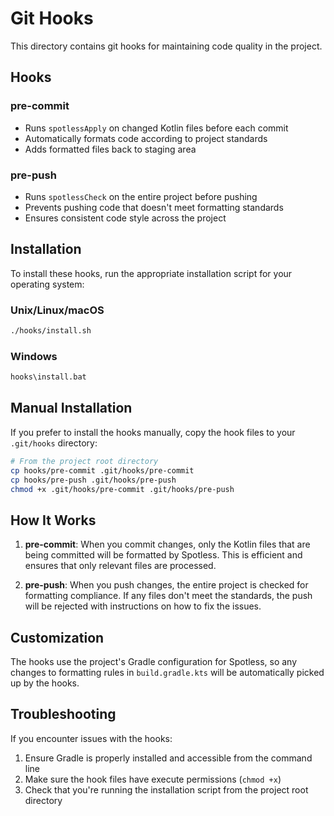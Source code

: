 # Git Hooks

This directory contains git hooks for maintaining code quality in the project.

## Hooks

### pre-commit
- Runs `spotlessApply` on changed Kotlin files before each commit
- Automatically formats code according to project standards
- Adds formatted files back to staging area

### pre-push
- Runs `spotlessCheck` on the entire project before pushing
- Prevents pushing code that doesn't meet formatting standards
- Ensures consistent code style across the project

## Installation

To install these hooks, run the appropriate installation script for your operating system:

### Unix/Linux/macOS
```bash
./hooks/install.sh
```

### Windows
```cmd
hooks\install.bat
```

## Manual Installation

If you prefer to install the hooks manually, copy the hook files to your `.git/hooks` directory:

```bash
# From the project root directory
cp hooks/pre-commit .git/hooks/pre-commit
cp hooks/pre-push .git/hooks/pre-push
chmod +x .git/hooks/pre-commit .git/hooks/pre-push
```

## How It Works

1. **pre-commit**: When you commit changes, only the Kotlin files that are being committed will be formatted by Spotless. This is efficient and ensures that only relevant files are processed.

2. **pre-push**: When you push changes, the entire project is checked for formatting compliance. If any files don't meet the standards, the push will be rejected with instructions on how to fix the issues.

## Customization

The hooks use the project's Gradle configuration for Spotless, so any changes to formatting rules in `build.gradle.kts` will be automatically picked up by the hooks.

## Troubleshooting

If you encounter issues with the hooks:
1. Ensure Gradle is properly installed and accessible from the command line
2. Make sure the hook files have execute permissions (`chmod +x`)
3. Check that you're running the installation script from the project root directory